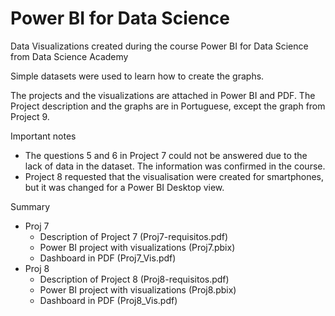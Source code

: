 # Power BI for Data Science

Data Visualizations created during the course Power BI for Data Science from Data Science Academy

Simple datasets were used to learn how to create the graphs.

The projects and the visualizations are attached in Power BI and PDF. The Project description and the graphs are in Portuguese, except the graph from Project 9.

Important notes
* The questions 5 and 6 in Project 7 could not be answered due to the lack of data in the dataset. The information was confirmed in the course.
* Project 8 requested that the visualisation were created for smartphones, but it was changed for a Power BI Desktop view.

Summary
* Proj 7
  - Description of Project 7 (Proj7-requisitos.pdf)
  - Power BI project with visualizations (Proj7.pbix)
  - Dashboard in PDF (Proj7_Vis.pdf)
* Proj 8
  - Description of Project 8 (Proj8-requisitos.pdf)
  - Power BI project with visualizations (Proj8.pbix)
  - Dashboard in PDF (Proj8_Vis.pdf)
